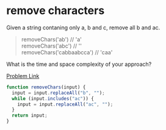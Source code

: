 # remove characters

Given a string contaning only a, b and c, remove all b and ac.

> removeChars('ab') // 'a'<br>
> removeChars('abc') // ''<br>
> removeChars('cabbaabcca') // 'caa'

What is the time and space complexity of your approach?

[Problem Link](https://bigfrontend.dev/problem/remove-characters)

```js
function removeChars(input) {
  input = input.replaceAll("b", "");
  while (input.includes("ac")) {
    input = input.replaceAll("ac", "");
  }
  return input;
}
```

